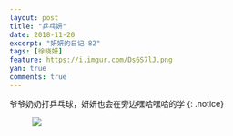 ```yaml
---
layout: post
title: "乒乓妍"
date: 2018-11-20
excerpt: "妍妍的日记-82"
tags: [徐晓妍]
feature: https://i.imgur.com/Ds6S7lJ.png
yan: true
comments: true
---
```

爷爷奶奶打乒乓球，妍妍也会在旁边嘿哈嘿哈的学
{: .notice}
<figure>
    <img src="{{ site.staticUrl }}/yanyan/image/pingpang.jpeg?imageMogr2/auto-orient" />
</figure>
